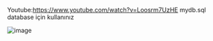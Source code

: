 Youtube:https://www.youtube.com/watch?v=Loosrm7UzHE
mydb.sql database için kullanınız

![image](https://user-images.githubusercontent.com/119972020/234865811-14a6e2f6-7717-40c5-b0ee-07d99ec2dd29.png)

